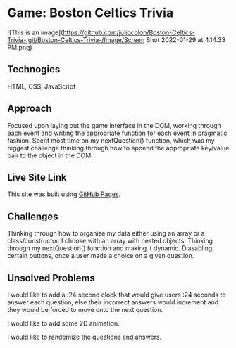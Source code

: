 # Game: Boston Celtics Trivia 

![This is an image](https://github.com/juliocolon/Boston-Celtics-Trivia-.git/Boston-Celtics-Trivia-/Image/Screen Shot 2022-01-29 at 4.14.33 PM.png)
## Technogies 
HTML, CSS, JavaScript 

## Approach
Focused upon laying out the game interface in the DOM, working through each event and writing the appropriate function for each event in pragmatic fashion. 
Spent most time on my nextQuestion() function, which was my biggest challenge thinking through how to append the appropriate key/value pair to the object in the DOM. 

## Live Site Link 
This site was built using [GitHub Pages](https://juliocolon.github.io/Boston-Celtics-Trivia-/).

## Challenges 
Thinking through how to organize my data either using an array or a class/constructor. I choose with an array with nested objects. 
Thinking through my nextQuestion() function and making it dynamic. 
Diasabling certain buttons, once a user made a choice on a given question. 

## Unsolved Problems 
I would like to add a :24 second clock that would give users :24 seconds to answer each question, else their incorrect answers would increment and they 
would be forced to move onto the next question. 

I would like to add some 2D animation. 

I would like to randomize the questions and answers. 





